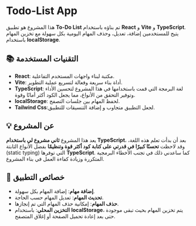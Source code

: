# Todo-List App

هذا المشروع هو تطبيق **To-Do List** تم بناؤه باستخدام **React** و **Vite** و **TypeScript**. يتيح للمستخدمين إضافة، تعديل، وحذف المهام اليومية بكل سهولة مع تخزين المهام باستخدام **localStorage**.

## 📚 التقنيات المستخدمة
- **React**: مكتبة لبناء واجهات المستخدم التفاعلية.
- **Vite**: أداة بناء سريعة وفعالة لتسريع عملية التطوير.
- **TypeScript**: لغة البرمجة التي قمت باستخدامها في هذا المشروع لتحسين الأداء وتوفير التحقق من الأنواع، مما يجعل الكود أكثر أمانًا وقوة.
- **localStorage**: لحفظ المهام بين جلسات التصفح.
- **Tailwind Css**:لجعل التطبيق متجاوب و إضافة التنسيقات للتطبيق.

## 💡 عن المشروع

يعد هذا المشروع **ثاني مشروع لي باستخدام TypeScript**، بعد أن بدأت تعلم هذه اللغة، وقد لاحظت **تحسنًا كبيرًا في قدرتي على كتابة كود أكثر قوة وتنظيمًا** بفضل الأنواع الثابتة (static typing) التي توفرها **TypeScript**. كما ساعدني ذلك في تجنب الأخطاء البرمجية المتكررة وزيادة كفاءة العمل في بناء المشروع.

## 🎯 خصائص التطبيق
- **إضافة مهام**: إضافة المهام بكل سهولة.
- **تحديث المهام**: تعديل المهام حسب الحاجة.
- **حذف المهام**: إمكانية حذف المهام التي تم إنجازها.
- **التخزين المحلي**: باستخدام **localStorage**، يتم تخزين المهام بحيث تبقى موجودة حتى بعد إعادة تحميل الصفحة أو إغلاق المتصفح.
  
